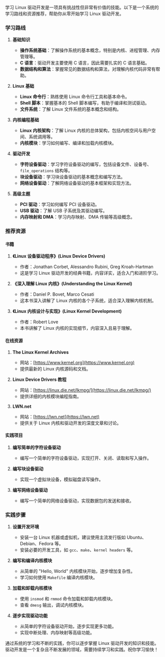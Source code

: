 学习 Linux 驱动开发是一项具有挑战性但非常有价值的技能。以下是一个系统的学习路线和资源推荐，帮助你从零开始学习 Linux 驱动开发。

### 学习路线

1. **基础知识**
   - **操作系统基础**：了解操作系统的基本概念，特别是内核、进程管理、内存管理等。
   - **C 语言**：驱动开发主要使用 C 语言，因此需要扎实的 C 语言基础。
   - **数据结构和算法**：掌握常见的数据结构和算法，对理解内核代码非常有帮助。

2. **Linux 基础**
   - **Linux 命令行**：熟练使用 Linux 命令行工具和基本命令。
   - **Shell 脚本**：掌握基本的 Shell 脚本编写，有助于编译和测试驱动。
   - **文件系统**：了解 Linux 文件系统的基本概念和结构。

3. **内核编程基础**
   - **Linux 内核架构**：了解 Linux 内核的总体架构，包括内核空间与用户空间、系统调用等。
   - **内核模块**：学习如何编写、编译和加载内核模块。

4. **驱动开发**
   - **字符设备驱动**：学习字符设备驱动的编写，包括设备文件、设备号、`file_operations` 结构等。
   - **块设备驱动**：学习块设备驱动的基本概念和编写方法。
   - **网络设备驱动**：了解网络设备驱动的基本框架和实现方法。

5. **高级主题**
   - **PCI 驱动**：学习如何编写 PCI 设备驱动。
   - **USB 驱动**：了解 USB 子系统及其驱动编写。
   - **内存映射和 DMA**：学习内存映射、DMA 传输等高级概念。

### 推荐资源

#### 书籍

1. **《Linux 设备驱动程序》(Linux Device Drivers)**
   - 作者：Jonathan Corbet, Alessandro Rubini, Greg Kroah-Hartman
   - 这是学习 Linux 驱动开发的经典书籍，内容详实，适合入门和进阶学习。

2. **《深入理解 Linux 内核》(Understanding the Linux Kernel)**
   - 作者：Daniel P. Bovet, Marco Cesati
   - 这本书深入讲解了 Linux 内核的各个子系统，适合深入理解内核机制。

3. **《Linux 内核设计与实现》(Linux Kernel Development)**
   - 作者：Robert Love
   - 本书讲解了 Linux 内核的实现细节，内容深入且易于理解。

#### 在线资源

1. **The Linux Kernel Archives**
   - 网站：[https://www.kernel.org](https://www.kernel.org)
   - 提供最新的 Linux 内核源码和文档。

2. **Linux Device Drivers 教程**
   - 网站：[https://linux.die.net/lkmpg/](https://linux.die.net/lkmpg/)
   - 提供详细的内核模块编程指南。

3. **LWN.net**
   - 网站：[https://lwn.net](https://lwn.net)
   - 提供关于 Linux 内核和驱动开发的深度文章和讨论。

#### 实践项目

1. **编写简单的字符设备驱动**
   - 编写一个简单的字符设备驱动，实现打开、关闭、读取和写入操作。

2. **编写块设备驱动**
   - 实现一个虚拟块设备，模拟磁盘读写操作。

3. **编写网络设备驱动**
   - 编写一个简单的网络设备驱动，实现数据包的发送和接收。

### 实践步骤

1. **设置开发环境**
   - 安装一台 Linux 机器或虚拟机，建议使用主流发行版如 Ubuntu、Debian、Fedora 等。
   - 安装必要的开发工具，如 `gcc`、`make`、`kernel headers` 等。

2. **编写和编译内核模块**
   - 从简单的 "Hello, World" 内核模块开始，逐步增加复杂性。
   - 学习如何使用 `Makefile` 编译内核模块。

3. **加载和卸载内核模块**
   - 使用 `insmod` 和 `rmmod` 命令加载和卸载内核模块。
   - 查看 `dmesg` 输出，调试内核模块。

4. **逐步实现驱动功能**
   - 从简单的字符设备驱动开始，逐步实现更多功能。
   - 实现中断处理、内存映射等高级功能。

通过系统的学习和不断的实践，你可以逐步掌握 Linux 驱动开发的知识和技能。驱动开发是一个复杂且不断发展的领域，需要持续学习和实践。祝你学习愉快！
